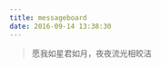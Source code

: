 ```yaml
---
title: messageboard
date: 2016-09-14 13:38:30
---
```


<blockquote class="blockquote-center">愿我如星君如月，夜夜流光相皎洁</blockquote>